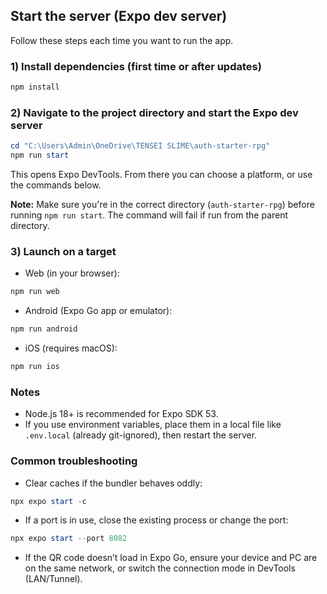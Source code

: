 ## Start the server (Expo dev server)

Follow these steps each time you want to run the app.

### 1) Install dependencies (first time or after updates)
```powershell
npm install
```

### 2) Navigate to the project directory and start the Expo dev server
```powershell
cd "C:\Users\Admin\OneDrive\TENSEI SLIME\auth-starter-rpg"
npm run start
```
This opens Expo DevTools. From there you can choose a platform, or use the commands below.

**Note:** Make sure you're in the correct directory (`auth-starter-rpg`) before running `npm run start`. The command will fail if run from the parent directory.

### 3) Launch on a target
- Web (in your browser):
```powershell
npm run web
```

- Android (Expo Go app or emulator):
```powershell
npm run android
```

- iOS (requires macOS):
```powershell
npm run ios
```

### Notes
- Node.js 18+ is recommended for Expo SDK 53.
- If you use environment variables, place them in a local file like `.env.local` (already git-ignored), then restart the server.

### Common troubleshooting
- Clear caches if the bundler behaves oddly:
```powershell
npx expo start -c
```

- If a port is in use, close the existing process or change the port:
```powershell
npx expo start --port 8082
```

- If the QR code doesn’t load in Expo Go, ensure your device and PC are on the same network, or switch the connection mode in DevTools (LAN/Tunnel).


